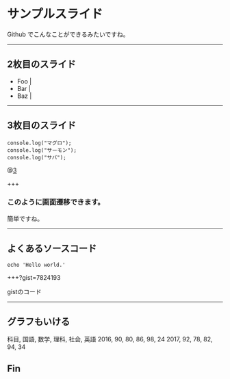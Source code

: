# サンプルスライド

Github でこんなことができるみたいですね。

---

## 2枚目のスライド

- Foo |
- Bar |
- Baz |

---

## 3枚目のスライド

```
console.log("マグロ");
console.log("サーモン");
console.log("サバ");
```
@[3](サバは噛めば噛むほどウマい！)

+++

### このように画面遷移できます。

簡単ですね。

---

## よくあるソースコード

```
echo 'Hello world.'
```

+++?gist=7824193

gistのコード

---

## グラフもいける

<canvas data-chart="radar">
  科目, 国語, 数学, 理科, 社会, 英語
  2016, 90, 80, 86, 98, 24
  2017, 92, 78, 82, 94, 34 
</canvas>

## Fin
